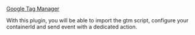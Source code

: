 
<a href="https://tagmanager.google.com/" target="_blank" class="ww-editor-link">Google Tag Manager</a>

With this plugin, you will be able to import the gtm script, configure your containerId and send event with a dedicated action.